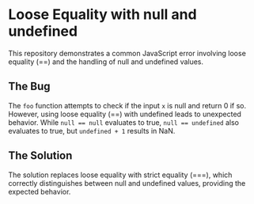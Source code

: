 # Loose Equality with null and undefined

This repository demonstrates a common JavaScript error involving loose equality (==) and the handling of null and undefined values.

## The Bug
The `foo` function attempts to check if the input `x` is null and return 0 if so. However, using loose equality (==) with undefined leads to unexpected behavior.  While `null == null` evaluates to true, `null == undefined` also evaluates to true, but `undefined + 1` results in NaN.

## The Solution
The solution replaces loose equality with strict equality (===), which correctly distinguishes between null and undefined values, providing the expected behavior.
